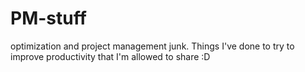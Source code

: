 # PM-stuff
optimization and project management junk. Things I've done to try to improve productivity that I'm allowed to share :D

